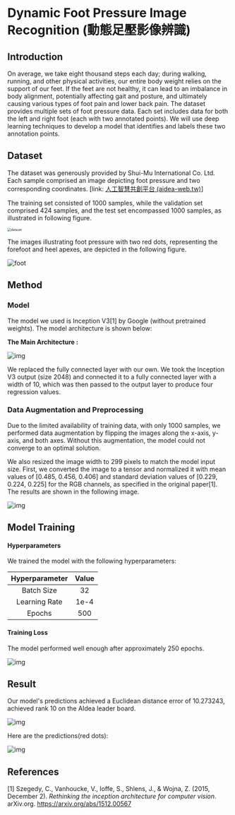 # Dynamic Foot Pressure Image Recognition (動態足壓影像辨識)



## Introduction

On average, we take eight thousand steps each day; during walking, running, and other physical activities, our entire body weight relies on the support of our feet. If the feet are not healthy, it can lead to an imbalance in body alignment, potentially affecting gait and posture, and ultimately causing various types of foot pain and lower back pain. The dataset provides multiple sets of foot pressure data. Each set includes data for both the left and right foot (each with two annotated points). We will use deep learning techniques to develop a model that identifies and labels these two annotation points.



## Dataset

The dataset was generously provided by Shui-Mu International Co. Ltd. Each sample comprised an image depicting foot pressure and two corresponding coordinates. [link: [人工智慧共創平台 (aidea-web.tw)](https://aidea-web.tw/topic/e3ab9046-2d56-48d0-b339-c80d9ab0001d?focus=intro)]

The training set consisted of 1000 samples, while the validation set comprised 424 samples, and the test set encompassed 1000 samples, as illustrated in following figure. 

<img src="images/dataset.png" alt="dataset" style="zoom: 50%;" />

The images illustrating foot pressure with two red dots, representing the forefoot and heel apexes, are depicted in the following figure.

![foot](images/foot.png)

## Method

### Model

The model we used is Inception V3[1] by Google (without pretrained weights). The model architecture is shown below:

**The Main Architecture :**

![img](https://cloud.google.com/static/tpu/docs/images/inceptionv3onc--oview.png)

We replaced the fully connected layer with our own. We took the Inception V3 output (size 2048) and connected it to a fully connected layer with a width of 10, which was then passed to the output layer to produce four regression values.



### Data Augmentation and Preprocessing

Due to the limited availability of training data, with only 1000 samples, we performed data augmentation by flipping the images along the x-axis, y-axis, and both axes. Without this augmentation, the model could not converge to an optimal solution.

We also resized the image width to 299 pixels to match the model input size. First, we converted the image to a tensor and normalized it with mean values of [0.485, 0.456, 0.406] and standard deviation values of [0.229, 0.224, 0.225] for the RGB channels, as specified in the original paper[1]. The results are shown in the following image.

![img](images/aug_img.png)



## Model Training

#### Hyperparameters

We trained the model with the following hyperparameters:

| Hyperparameter | Value |
| :------------: | :---: |
|   Batch Size   |  32   |
|  Learning Rate | 1e-4 |
| Epochs | 500 |



#### Training Loss

The model performed well enough after approximately 250 epochs.

![img](images/loss.png)



## Result

Our model's predictions achieved a Euclidean distance error of 10.273243, achieved rank 10 on the AIdea leader board.

![img](images/res.png)

Here are the predictions(red dots):

![img](images/output.png)

## References

[1] Szegedy, C., Vanhoucke, V., Ioffe, S., Shlens, J., & Wojna, Z. (2015, December 2). *Rethinking the inception architecture for computer vision*. arXiv.org. https://arxiv.org/abs/1512.00567
